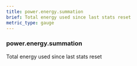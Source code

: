 ```yaml
---
title: power.energy.summation
brief: Total energy used since last stats reset
metric_type: gauge
---
```

### power.energy.summation

Total energy used since last stats reset
